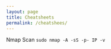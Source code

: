 ```yaml
---
layout: page
title: Cheatsheets
permalink: /cheatshees/
---
```


Nmap Scan ```sudo nmap -A -sS -p- IP -v```
